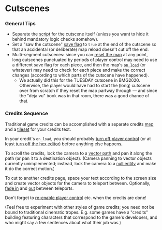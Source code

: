 # Cutscenes

### General Tips

- Separate the [script](../scripts) for the cutscene itself (unless you want to hide it behind mandatory logic checks somehow).
- Set a "saw the cutscene" [save flag](../variables#save-flags) to `true` at the end of the cutscene so that an accidental (or deliberate) map reload doesn't cut off the end.
- Multi-segment cutscenes: since you can [reset the map](../map_loads) at any point, long cutscenes punctuated by periods of player control may need to use a different save flag for each piece, and then the map's [`on_load`](../script_slots#on-load) (or whatever) may need to check for each piece and make the correct changes (according to which parts of the cutscene have happened).
	- We actually did this for the TUESDAY cutscene in BMG2020. Otherwise, the player would have had to start the (long) cutscene over from scratch if they reset the map partway through — and since the "deja vu" book was in that room, there was a good chance of that.
### Credits Sequence

Traditional game credits can be accomplished with a separate credits [map](../maps) and a [tileset](../Tilesets) for your credits text.

In your credit's `on_load`, you should probably [turn off player control](../actions/SET_PLAYER_CONTROL) (or at least [turn off the hex editor](../actions/SET_HEX_EDITOR_STATE)) before anything else happens.

To scroll the credits, lock the camera to a [vector path](../vector_objects) and pan it along the path (or pan it to a destination object). (Camera panning to vector objects currently unimplemented; instead, lock the camera to a [null entity](../entity_types#null-entity) and make it do the correct motion.)

To cut to another credits page, space your text according to the screen size and create vector objects for the camera to teleport between. Optionally, [fade in](../actions/SCREEN_FADE_IN) and [out](../actions/SCREEN_FADE_OUT) between teleports.

Don't forget to [re-enable player control](../actions/SET_PLAYER_CONTROL) etc. when the credits are done!

(Feel free to experiment with other styles of game credits; you need not be bound to traditional cinematic tropes. E.g. some games have a "credits" building featuring characters that correspond to the game's developers, and who might say a few sentences about what their job was.)
